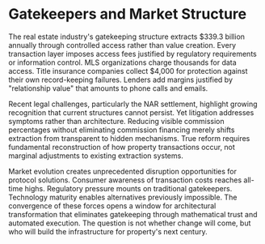 # Gatekeepers and Market Structure

The real estate industry's gatekeeping structure extracts \$339.3
billion annually through controlled access rather than value creation.
Every transaction layer imposes access fees justified by regulatory
requirements or information control. MLS organizations charge thousands
for data access. Title insurance companies collect \$4,000 for
protection against their own record-keeping failures. Lenders add
margins justified by \"relationship value\" that amounts to phone calls
and emails.

Recent legal challenges, particularly the NAR settlement, highlight
growing recognition that current structures cannot persist. Yet
litigation addresses symptoms rather than architecture. Reducing visible
commission percentages without eliminating commission financing merely
shifts extraction from transparent to hidden mechanisms. True reform
requires fundamental reconstruction of how property transactions occur,
not marginal adjustments to existing extraction systems.

Market evolution creates unprecedented disruption opportunities for
protocol solutions. Consumer awareness of transaction costs reaches
all-time highs. Regulatory pressure mounts on traditional gatekeepers.
Technology maturity enables alternatives previously impossible. The
convergence of these forces opens a window for architectural
transformation that eliminates gatekeeping through mathematical trust
and automated execution. The question is not whether change will come,
but who will build the infrastructure for property's next century.
